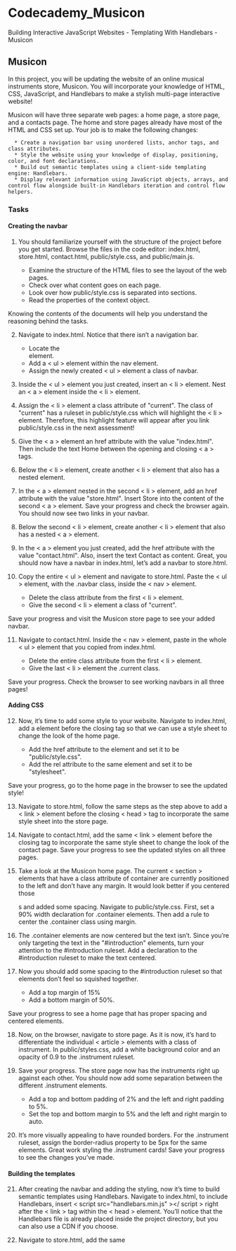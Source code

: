 # Codecademy_Musicon
Building Interactive JavaScript Websites - Templating With Handlebars - Musicon

## Musicon
In this project, you will be updating the website of an online musical instruments store, Musicon. You will incorporate your knowledge of HTML, CSS, JavaScript, and Handlebars to make a stylish multi-page interactive website!

Musicon will have three separate web pages: a home page, a store page, and a contacts page. The home and store pages already have most of the HTML and CSS set up. Your job is to make the following changes:

      * Create a navigation bar using unordered lists, anchor tags, and class attributes.
      * Style the website using your knowledge of display, positioning, color, and font declarations.
      * Build out semantic templates using a client-side templating engine: Handlebars.
      * Display relevant information using JavaScript objects, arrays, and control flow alongside built-in Handlebars iteration and control flow helpers.

### Tasks
#### Creating the navbar
1. You should familiarize yourself with the structure of the project before you get started. Browse the files in the code editor: index.html, store.html, contact.html, public/style.css, and public/main.js.

      * Examine the structure of the HTML files to see the layout of the web pages.
      * Check over what content goes on each page.
      * Look over how public/style.css is separated into sections.
      * Read the properties of the context object.

Knowing the contents of the documents will help you understand the reasoning behind the tasks.

2. Navigate to index.html. Notice that there isn’t a navigation bar.

      * Locate the <nav> element.
      * Add a < ul > element within the nav element.
      * Assign the newly created < ul > element a class of navbar.

3. Inside the < ul > element you just created, insert an < li > element. Nest an < a > element inside the < li > element.

4. Assign the < li > element a class attribute of "current".
The class of "current" has a ruleset in public/style.css which will highlight the < li > element. Therefore, this highlight feature will appear after you link public/style.css in the next assessment!

5. Give the < a > element an href attribute with the value "index.html". Then include the text Home between the opening and closing < a > tags.

6. Below the < li > element, create another < li > element that also has a nested <a> element.

7. In the < a > element nested in the second < li > element, add an href attribute with the value "store.html". Insert Store into the content of the second < a > element.
Save your progress and check the browser again. You should now see two links in your navbar.

8. Below the second < li > element, create another < li > element that also has a nested < a > element.

9. In the < a > element you just created, add the href attribute with the value "contact.html". Also, insert the text Contact as content.
Great, you should now have a navbar in index.html, let’s add a navbar to store.html.

10. Copy the entire < ul > element and navigate to store.html. Paste the < ul > element, with the .navbar class, inside the < nav > element.
    
      * Delete the class attribute from the first < li > element.
      * Give the second < li > element a class of "current".

Save your progress and visit the Musicon store page to see your added navbar.

11. Navigate to contact.html. Inside the < nav > element, paste in the whole < ul > element that you copied from index.html.

      * Delete the entire class attribute from the first < li > element.
      * Give the last < li > element the .current class.

Save your progress. Check the browser to see working navbars in all three pages!

#### Adding CSS

12. Now, it’s time to add some style to your website. Navigate to index.html, add a <link> element before the closing <head> tag so that we can use a style sheet to change the look of the home page.

      * Add the href attribute to the <link> element and set it to be "public/style.css".
      * Add the rel attribute to the same element and set it to be "stylesheet".

Save your progress, go to the home page in the browser to see the updated style!

13. Navigate to store.html, follow the same steps as the step above to add a < link > element before the closing < head > tag to incorporate the same style sheet into the store page.

14. Navigate to contact.html, add the same < link > element before the closing <head> tag to incorporate the same style sheet to change the look of the contact page.
Save your progress to see the updated styles on all three pages.

15. Take a look at the Musicon home page. The current < section > elements that have a class attribute of container are currently positioned to the left and don’t have any margin. It would look better if you centered those <section>s and added some spacing.
Navigate to public/style.css. First, set a 90% width declaration for .container elements. Then add a rule to center the .container class using margin.

16. The .container elements are now centered but the text isn’t. Since you’re only targeting the text in the "#introduction" elements, turn your attention to the #introduction ruleset.
Add a declaration to the #introduction ruleset to make the text centered.

17. Now you should add some spacing to the #introduction ruleset so that elements don’t feel so squished together.

      * Add a top margin of 15%
      * Add a bottom margin of 50%.

Save your progress to see a home page that has proper spacing and centered elements.

18. Now, on the browser, navigate to store page. As it is now, it’s hard to differentiate the individual < article > elements with a class of instrument.
In public/styles.css, add a white background color and an opacity of 0.9 to the .instrument ruleset.

19. Save your progress. The store page now has the instruments right up against each other. You should now add some separation between the different .instrument elements.

      * Add a top and bottom padding of 2% and the left and right padding to 5%.
      * Set the top and bottom margin to 5% and the left and right margin to auto.

20. It’s more visually appealing to have rounded borders. For the .instrument ruleset, assign the border-radius property to be 5px for the same elements.
Great work styling the .instrument cards! Save your progress to see the changes you’ve made.

#### Building the templates
21. After creating the navbar and adding the styling, now it’s time to build semantic templates using Handlebars.
Navigate to index.html, to include Handlebars, insert < script src="handlebars.min.js" ></ script > right after the < link > tag within the < head > element.
You’ll notice that the Handlebars file is already placed inside the project directory, but you can also use a CDN if you choose.

22. Navigate to store.html, add the same <script> element, as the previous task, on the line after the <link> CSS tag.

23. Navigate back to index.html, you can deliver a template to the browser by including it in a <script> tag.

      * Add another <script> tag below <script> tag for Handlebars.
      * Give the new tag an id of templateHB.
      * Add the type attribute to the same tag and set it to be "text/x-handlebars-template".

24. Next, start on a simple template for the home page.
You’ll be adding three elements inside the newly created <script> tag. First add a <h1> element, followed by a <p> element, followed by an <a> element. These elements will not be nested.

25. Add Handlebars expression to the <h1> and <p> tag.

      * Between the opening and closing <h1> tags, add a {{title}} expression.
      * Between the opening and closing <p> tags, add a {{body}} expression.

26. Add the href attribute and text to the <a> tag.

      * Give the <a> tag the href attribute and set it to be "store.html".
      * Between the opening and closing <a> tags, add the Shop Now text.

27. Inside the #introduction element, add an id of information to the .container element and delete the nested tags.

28. Now, navigate to public/main.js, familiarize yourself with the provided context object.
For the home page you’ll be using the title and body properties. Later on, you’ll be using the instruments property for the store page.

29. Now it’s time to write JavaScript!

      * Under the context object, declare a variable named templateElement using the const keyword.
      * Assign to templateElement the result of calling document.getElementById() with an argument of "templateHB".

30. The next step in creating a Handlebars template is to get the HTML markup contained within the templateElement.

      * Access the .innerHTML of templateElement and assign it to a new variable named templateSource.

31. Compile a template using the Handlebars.compile() method.

      * Pass the templateSource into the Handlebars.compile() method as an argument.
      * Assign a compiled template returned above to a new variable named template.

32. After calling Handlebars.compile() with an argument, a function is returned to the template. template will accept an object and use the properties of the object to fill in a Handlebars template.

      * Pass the provided context object into the template function as an argument.
      * Assign the return value of the step above to a new variable named compiledHtml.

33. Finally, render the compiled HTML in the browser.

      * Use the document.getElementById() method to get an element with an id of information on the document.
      * Set the innerHTML property on the element returned above to be the compiledHtml.

34. You just created your first templated web page! Now it is time to create your next templated web page with the skills you just learned.
Navigate back to store.html, create a <script> element that will incorporate Handlebars expressions.

      * In the <head> element, add the <script> tag on the line after the <script> tag for Handlebars.
      * Give the new <script> an id of templateHB.
      * Add the type attribute to the same tag and set it to be "text/x-handlebars-template".

35. Copy the entire contents of the first <article> with class instrument. Paste the contents inside the newly created <script>.

36. Currently, you have a template for one instrument, but the Musicon store has four instruments. Conveniently, Handlebars offers the built-in {{each}} block helper to iterate through an array.
Wrap the .instrument element in the template with the {{each}} block helper. Provide the starting {{each}} expression with an argument of instruments.

37. Now it’s time to replace some hard coded values with Handlebars expressions. Change the value of the src and alt attribute within the <img> tag with a {{this.image}} and {{this.name}} expression respectively.

38. Replace the contents inside the .name, .description, .price and .sale elements with Handlebar expressions. Use the following expressions in their respective fields: {{this.name}}, {{this.description}}, {{this.price}} and {{this.sale}}.

39. You might notice some instruments are on sale and others are not. You can account for this using a built-in Handlebars block helper, {{if}}, which acts like the if conditional in JavaScript.
Use the {{if}} block helper to display the on-sale price. If the this.sale property is truthy, you should also display the <p> elements that have the classes price, sale and deal. Add an {{else}} section, in case this.sale is falsy, to display the this.price element (without the nested <del> tag).

40. Now, locate the #showcase element. In the <section> that has a class of container, add an id of information. Since you don’t need the hard coded values anymore, delete all the elements that have a class of instrument.
The #information <section> should be empty but the web page should still be filled with instruments!

41. Great, you refactored your code to use Handlebars. Take advantage of your set up template to add a new instrument to Musicon!
Add another object in the instruments array that has the following properties:

      * Set the image property to be 'https://content.codecademy.com/courses/learn-handlebars/musicon/violin.png'.
      * Set the name property to be 'Violin'.
      * Set the description property to be 'A versatile instrument that is suited for any and all occasions. Those wearing tuxedos can strum together a classic. Others who prefer overalls can call it a fiddle and play some folk songs.'.
      * Set the price property to be '$245.00'.
After creating the object successfully, save your progress. You will see the violin added to the store page.

42. Great work! The home and store pages look leagues better than when you started. If you want to challenge yourself, consider:

      * Add/Remove instruments to the store.
      * Change the overall layout of the website.
      * Create additional styling in public/style.css.
      * Add and link to an additional page for Musicon.
